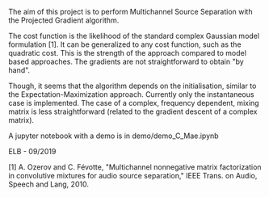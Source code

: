 The aim of this project is to perform Multichannel Source Separation with the Projected Gradient algorithm.

The cost function is the likelihood of the standard complex Gaussian model formulation [1].
It can be generalized to any cost function, such as the quadratic cost. This is the strength of the approach 
compared to model based approaches.
The gradients are not straightforward to obtain "by hand".

Though, it seems that the algorithm depends on the initialisation, similar to the Expectation-Maximization approach.
Currently only the instantaneous case is implemented. 
The case of a complex, frequency dependent, mixing matrix is less straightforward 
(related to the gradient descent of a complex matrix).

A jupyter notebook with a demo is in demo/demo_C_Mae.ipynb

ELB - 09/2019

[1] A. Ozerov and C. Févotte, 
"Multichannel nonnegative matrix factorization in convolutive mixtures for audio source separation," 
IEEE Trans. on Audio, Speech and Lang, 2010.
